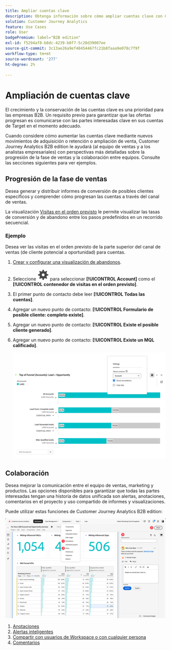 ```yaml
---
title: Ampliar cuentas clave
description: Obtenga información sobre cómo ampliar cuentas clave con Customer Journey Analytics B2B edition.
solution: Customer Journey Analytics
feature: Use Cases
role: User
badgePremium: label="B2B edition"
exl-id: f5294af8-b8dc-4239-b0f7-5c20d39007ee
source-git-commit: 3c13ae26a9ef48454467fc21b8faaa9e078c7f9f
workflow-type: tm+mt
source-wordcount: '277'
ht-degree: 2%

---
```


# Ampliación de cuentas clave

El crecimiento y la conservación de las cuentas clave es una prioridad para las empresas B2B. Un requisito previo para garantizar que las ofertas progresan es comunicarse con las partes interesadas clave en sus cuentas de Target en el momento adecuado.

Cuando considere cómo aumentar las cuentas clave mediante nuevos movimientos de adquisición o retención o ampliación de venta, Customer Journey Analytics B2B edition le ayudará (al equipo de ventas y a los analistas empresariales) con perspectivas más detalladas sobre la progresión de la fase de ventas y la colaboración entre equipos. Consulte las secciones siguientes para ver ejemplos.

## Progresión de la fase de ventas

Desea generar y distribuir informes de conversión de posibles clientes específicos y comprender cómo progresan las cuentas a través del canal de ventas.

La visualización [Visitas en el orden previsto](/help/analysis-workspace/visualizations/fallout/fallout-flow.md) le permite visualizar las tasas de conversión y de abandono entre los pasos predefinidos en un recorrido secuencial.

### Ejemplo

Desea ver las visitas en el orden previsto de la parte superior del canal de ventas (de cliente potencial a oportunidad) para cuentas.

1. [Crear y configurar una visualización de abandonos](/help/analysis-workspace/visualizations/fallout/configuring-fallout.md).
1. Seleccione ![Setting](/help/assets/icons/Setting.svg) para seleccionar **[!UICONTROL Account]** como el **[!UICONTROL contenedor de visitas en el orden previsto]**.
1. El primer punto de contacto debe leer **[!UICONTROL Todas las cuentas]**.
1. Agregar un nuevo punto de contacto: **[!UICONTROL Formulario de posible cliente: completo existe]**.
1. Agregar un nuevo punto de contacto: **[!UICONTROL Existe el posible cliente generado]**.
1. Agregar un nuevo punto de contacto: **[!UICONTROL Existe un MQL calificado]**.

   ![B2B - cuentas clave de crecimiento - progresión de la fase de ventas - visita en orden previsto](assets/b2b-uc-grow-key-accounts-fallout.png)


## Colaboración

Desea mejorar la comunicación entre el equipo de ventas, marketing y productos. Las opciones disponibles para garantizar que todas las partes interesadas tengan una historia de datos unificada son alertas, anotaciones, comentarios en el proyecto y uso compartido de informes y visualizaciones.

Puede utilizar estas funciones de Customer Journey Analytics B2B edition:

![Caso de uso B2B - cuentas clave de crecimiento - colaboración - compartir](assets/b2b-uc-grow-key-accounts-share.png)

1. [Anotaciones](/help/components/annotations/overview.md)
1. [Alertas inteligentes](/help/components/c-intelligent-alerts/intelligent-alerts.md)
1. [Compartir con usuarios de Workspace o con cualquier persona](/help/analysis-workspace/curate-share/share-projects.md)
1. [Comentarios](/help/analysis-workspace/build-workspace-project/comment-projects.md)
